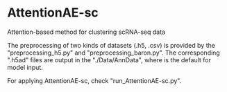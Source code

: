 # AttentionAE-sc
Attention-based method for clustering scRNA-seq data

The preprocessing of two kinds of datasets (.h5, .csv) is provided by  the "preprocessing_h5.py" and "preprocessing_baron.py". The corresponding ".h5ad" files are output in the "./Data/AnnData", where is the default for model input.

For applying AttentionAE-sc, check "run_AttentionAE-sc.py".
